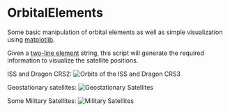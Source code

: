 OrbitalElements
===============

Some basic manipulation of orbital elements as well as simple visualization 
using [matplotlib](http://matplotlib.sourceforge.net/).

Given a [two-line element](http://en.wikipedia.org/wiki/Two-line_elements) string, this script will generate the required information to visualize the satellite positions.

ISS and Dragon CRS2:
![Orbits of the ISS and Dragon CRS3](http://i.imgur.com/RSGoq0C.png "ISS and Dragon CRS2")

Geostationary satellites:
![Geostationary Satellites](http://i.imgur.com/8LMmDmV.png "Geostationary Satellites")

Some Military Satellites:
![Military Satellites](http://i.imgur.com/cQdfAIG.png "Military Satellites")
